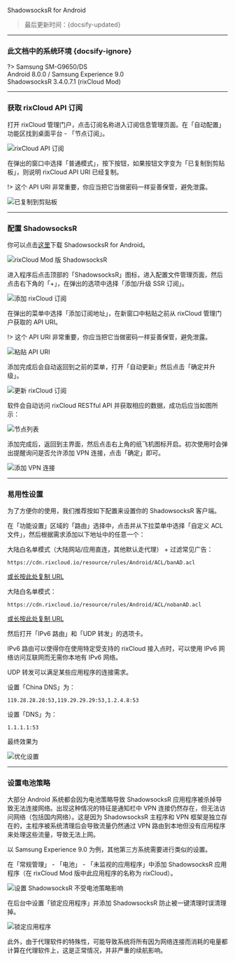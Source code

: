  ShadowsocksR for Android

> 最后更新时间：{docsify-updated}

---

### 此文档中的系统环境 {docsify-ignore}

?> Samsung SM-G9650/DS  
Android 8.0.0 / Samsung Experience 9.0  
ShadowsocksR 3.4.0.7.1 (rixCloud Mod)

---

### 获取 rixCloud API 订阅

打开 rixCloud 管理门户，点击订阅名称进入订阅信息管理页面。在「自动配置」功能区找到桌面平台 - 「节点订阅」。

![rixCloud API 订阅](https://rixcloud-1255365801.file.myqcloud.com/image/zvi52.jpg)

在弹出的窗口中选择「普通模式」，按下按钮，如果按钮文字变为「已复制到剪贴板」，则说明 rixCloud API URI 已经复制。

!> 这个 API URI 非常重要，你应当把它当做密码一样妥善保管，避免泄露。

![已复制到剪贴板](https://rixcloud-1255365801.file.myqcloud.com/image/3ku6d.jpg)

---

### 配置 ShadowsocksR

你可以点击[这里](https://cdn.rixcloud.io/download/ShadowsocksR.apk)下载 ShadowsocksR for Android。

![rixCloud Mod 版 ShadowsocksR](https://rixcloud-1255365801.file.myqcloud.com/image/uyiox.jpg)

进入程序后点击顶部的「ShadowsocksR」图标，进入配置文件管理页面，然后点击右下角的「+」，在弹出的选项中选择「添加/升级 SSR 订阅」。

![添加 rixCloud 订阅](https://rixcloud-1255365801.file.myqcloud.com/image/i1k1d.jpg)

在弹出的菜单中选择「添加订阅地址」，在新窗口中粘贴之前从 rixCloud 管理门户获取的 API URI。

!> 这个 API URI 非常重要，你应当把它当做密码一样妥善保管，避免泄露。

![粘贴 API URI](https://rixcloud-1255365801.file.myqcloud.com/image/3p5a8.jpg)

添加完成后会自动返回到之前的菜单，打开「自动更新」然后点击「确定并升级」。

![更新 rixCloud 订阅](https://rixcloud-1255365801.file.myqcloud.com/image/7otpr.jpg)

软件会自动访问 rixCloud RESTful API 并获取相应的数据，成功后应当如图所示：

![节点列表](https://rixcloud-1255365801.file.myqcloud.com/image/z6qwa.jpg)

添加完成后，返回到主界面，然后点击右上角的纸飞机图标开启。初次使用时会弹出提醒询问是否允许添加 VPN 连接，点击「确定」即可。

![添加 VPN 连接](https://rixcloud-1255365801.file.myqcloud.com/image/3p1bi.jpg)

---

### 易用性设置

为了方便你的使用，我们推荐按如下配置来设置你的 ShadowsocksR 客户端。

在「功能设置」区域的「路由」选择中，点击并从下拉菜单中选择「自定义 ACL 文件」，然后根据需求添加以下地址中的任意一个：

大陆白名单模式（大陆网站/应用直连，其他默认走代理） + 过滤常见广告：

`https://cdn.rixcloud.io/resource/rules/Android/ACL/banAD.acl`

[或长按此处复制 URL](https://cdn.rixcloud.io/resource/rules/Android/ACL/banAD.acl)

大陆白名单模式：

`https://cdn.rixcloud.io/resource/rules/Android/ACL/nobanAD.acl`

[或长按此处复制 URL](https://cdn.rixcloud.io/resource/rules/Android/ACL/banAD.acl)

然后打开「IPv6 路由」和「UDP 转发」的选项卡。

IPv6 路由可以使得你在使用特定受支持的 rixCloud 接入点时，可以使用 IPv6 网络访问互联网而无需你本地有 IPv6 网络。

UDP 转发可以满足某些应用程序的连接需求。

设置「China DNS」为：

`119.28.28.28:53,119.29.29.29:53,1.2.4.8:53`

设置「DNS」为：

`1.1.1.1:53`

最终效果为

![优化设置](https://rixcloud-1255365801.file.myqcloud.com/image/jrw6s.jpg)

---

### 设置电池策略

大部分 Android 系统都会因为电池策略导致 ShadowsocksR 应用程序被杀掉导致无法连接网络。出现这种情况的特征是通知栏中 VPN 连接仍然存在，但无法访问网络（包括国内网络）。这是因为 ShadowsocksR 主程序和 VPN 框架是独立存在的，主程序被系统清理后会导致流量仍然通过 VPN 路由到本地但没有应用程序来处理这些流量，导致无法上网。

以 Samsung Experience 9.0 为例，其他第三方系统需要进行类似的设置。

在「常规管理」 - 「电池」 - 「未监视的应用程序」中添加 ShadowsocksR 应用程序（在 rixCloud Mod 版中此应用程序的名称为 rixCloud）。

![设置 ShadowsocksR 不受电池策略影响](https://rixcloud-1255365801.file.myqcloud.com/image/pc2gr.jpg)

在后台中设置「锁定应用程序」并添加 ShadowsocksR 防止被一键清理时误清理掉。

![锁定应用程序](https://rixcloud-1255365801.file.myqcloud.com/image/73w5f.jpg)

此外，由于代理软件的特殊性，可能导致系统将所有因为网络连接而消耗的电量都计算在代理软件上，这是正常情况，并非严重的续航影响。




